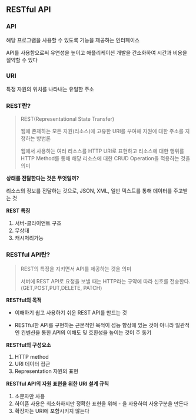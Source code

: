 ## **RESTful API**

### **API** 
해당 프로그램을 사용할 수 있도록 기능을 제공하는 인터페이스

API를 사용함으로써 유연성을 높이고 애플리케이션 개발을 간소화하여 시간과 비용을 절약할 수 있다

### **URI** 
특정 자원의 위치를 나타내는 유일한 주소

### **REST란?**

> REST(Representational State Transfer)
>
> 웹에 존제하는 모든 자원(리소스)에 고유한 URI를 부여해 자원에 대한 주소를 지정하는 방법론
>
> 웹에서 사용하는 여러 리소스를 HTTP URI로 표현하고 리소스에 대한 행위를 HTTP Method를 통해 해당 리소스에 대한 CRUD Operation을 적용하는 것을 의미


**상태를 전달한다는 것은 무엇일끼?** 

리소스의 정보를 전달하는 것으로, JSON, XML, 일반 텍스트를 통해 데이터를 주고받는 것

**REST 특징**

1. 서버-클라이언트 구조
2. 무상태
3. 캐시처리가능

### **RESTful API란?** 

> REST의 특징을 지키면서 API를 제공하는 것을 의미
>
> 서버에 REST API로 요청을 보낼 때는 HTTP라는 규약에 따라 신호를 전송한다.(GET,POST,PUT,DELETE, PATCH)

**RESTful의 목적**

- 이해하기 쉽고 사용하기 쉬운 REST API를 만드는 것

- RESTful한 API를 구현하는 근본적인 목적이 성능 향상에 있는 것이 아니라 일관적인 컨벤션을 통한 API의 이해도 및 호환성을 높이는 것이 주 동기

**RESTful의 구성요소**
1. HTTP method
2. URI 데이터 접근
3. Representation 자원의 표현

**RESTful API의 자원 표현을 위한 URI 설계 규칙**
1. 소문자만 사용
2. 하이픈 사용은 최소화하지만 정확한 표현을 위해 - 을 사용하여 사용구분을 만든다
3. 확장자는 URI에 포함시키지 않는다


